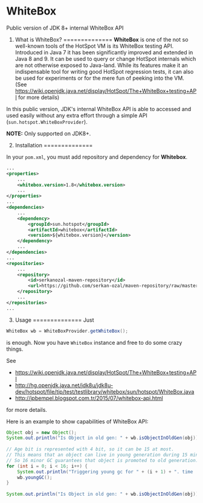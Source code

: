 # WhiteBox
Public version of JDK 8+ internal WhiteBox API

1. What is WhiteBox?
==============
**WhiteBox** is one of the not so well-known tools of the HotSpot VM is its WhiteBox testing API. Introduced in Java 7 it has been significantly improved and extended in Java 8 and 9. It can be used to query or change HotSpot internals which are not otherwise exposed to Java-land. While its features make it an indispensable tool for writing good HotSpot regression tests, it can also be used for experiments or for the mere fun of peeking into the VM. (See https://wiki.openjdk.java.net/display/HotSpot/The+WhiteBox+testing+API for more details)

In this public version, JDK's internal WhiteBox API is able to accessed and used easily without any extra effort through a simple API (`sun.hotspot.WhiteBoxProvider`).

**NOTE:** Only supported on JDK8+.

2. Installation
==============

In your `pom.xml`, you must add repository and dependency for **Whitebox**. 

``` xml
...
<properties>
    ...
    <whitebox.version>1.8</whitebox.version>
    ...
</properties>
...
<dependencies>
    ...
	<dependency>
		<groupId>sun.hotspot</groupId>
		<artifactId>whitebox</artifactId>
		<version>${whitebox.version}</version>
	</dependency>
	...
</dependencies>
...
<repositories>
	...
	<repository>
		<id>serkanozal-maven-repository</id>
		<url>https://github.com/serkan-ozal/maven-repository/raw/master/</url>
	</repository>
	...
</repositories>
...
```

3. Usage
==============
Just
``` java
WhiteBox wb = WhiteBoxProvider.getWhiteBox();
``` 
is enough. Now you have `WhiteBox` instance and free to do some crazy things.

See 
* https://wiki.openjdk.java.net/display/HotSpot/The+WhiteBox+testing+API 
* http://hg.openjdk.java.net/jdk8u/jdk8u-dev/hotspot/file/tip/test/testlibrary/whitebox/sun/hotspot/WhiteBox.java
* http://jpbempel.blogspot.com.tr/2015/07/whitebox-api.html

for more details.

Here is an example to show capabilities of WhiteBox API:
``` java
Object obj = new Object();
System.out.println("Is Object in old gen: " + wb.isObjectInOldGen(obj));
        
// Age bit is represented with 4 bit, so it can be 15 at most.
// This means that an object can live in young generation during 15 minor GC.
// So 16 minor GC guarantees that object is promoted to old generation.
for (int i = 0; i < 16; i++) {
    System.out.println("Triggering young gc for " + (i + 1) + ". time ...");
    wb.youngGC();
}
        
System.out.println("Is Object in old gen: " + wb.isObjectInOldGen(obj));
```
